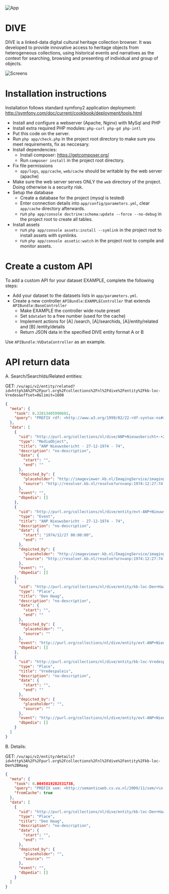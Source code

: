 ![App](http://dive.frontwise.com/apple-touch-icon.png)

DIVE
=====================

DIVE is a linked-data digital cultural heritage collection browser. It was developed to provide innovative access to heritage objects from heterogeneous collections, using historical events and narratives as the context for searching, browsing and presenting of individual and group of objects.

![Screens](https://frontwise.com/uploads/DIVE/Devices.png)


Installation instructions
=========================

Installation follows standard symfony2 application deployment: http://symfony.com/doc/current/cookbook/deployment/tools.html

* Install and configure a webserver (Apache, Nginx) with MySql and PHP
* Install extra required PHP modules: `php-curl php-gd php-intl`
* Put this code on the server.
* Run `php app/check.php` in the project root directory to make sure you meet requirements, fix as neccesary.
* Install dependencies:
    * Install composer: https://getcomposer.org/
    * Run `composer install` in the project root directory.
* Fix file permissions
    * `app/logs`, `app/cache`, `web/cache` should be writable by the web server (apache)
* Make sure the web server serves ONLY the `web` directory of the project. Doing otherwise is a security risk.
* Setup the database
    * Create a database for the project (mysql is tested)
    * Enter connection details into `app/config/parameters.yml`, clear `app/cache` directory afterwards.
    * run `php app/console doctrine:schema:update --force --no-debug` in the project root to create all tables.
* Install assets
  * run `php app/console assets:install --symlink` in the project root to install assets with symlinks.
  * run `php app/console assetic:watch` in the project root to compile and monitor assets.

Create a custom API
=========================

To add a custom API for your dataset EXAMPLE, complete the following steps:

* Add your dataset to the datasets lists in `app/parameters.yml`.
* Create a new controller `APIBundle:EXAMPLEController` that extends `APIBundle:BaseController`
	* Make EXAMPLE the controller wide route preset
	* Set `$dataSet` to a free number (used for the cache)
	* Implement actions for [A] /search, [A]/searchids, [A]/entity/related and [B] /entity/details
	* Return JSON data in the specified DIVE entity format A or B

Use `APIBundle:VUDataController` as an example.


API return data
=========================

A. Search/SearchIds/Related entities:

GET: `/vu/api/v2/entity/related?id=http%3A%2F%2Fpurl.org%2Fcollections%2Fnl%2Fdive%2Fentity%2Fkb-loc-Vredes&offset=0&limit=1600`

```json
{
  "meta": {
    "took": 0.32813405990601,
    "query": "PREFIX rdf: <http://www.w3.org/1999/02/22-rdf-syntax-ns#>\n    PREFIX rdfs: <http://www.w3.org/2000/01/rdf-schema#>\n    PREFIX sem: <http://semanticweb.cs.vu.nl/2009/11/sem/>\n    PREFIX dive: <http://purl.org/collections/nl/dive/>\n    PREFIX skos: <http://www.w3.org/2004/02/skos/core#>\n    SELECT DISTINCT ?entity ?type (SAMPLE(?aevent) AS ?event) (SAMPLE(?asource) AS ?source) (SAMPLE(?aplaceholder) AS ?placeholder) (SAMPLE(?alabel) as ?label) (SAMPLE(?atimestamp) as ?timestamp) (SAMPLE(?adbpediaType) AS ?dbpediaType)\n    WHERE {\n      {\n        { SELECT DISTINCT ?entity ?aevent WHERE {\n          { <http://purl.org/collections/nl/dive/entity/kb-loc-Vredes> (owl:sameAs*|^owl:sameAs*) ?same.\n          ?same (dive:isRelatedTo|^dive:isRelatedTo) ?entity.\n        } UNION{\n          <http://purl.org/collections/nl/dive/entity/kb-loc-Vredes> (dive:isRelatedTo|^dive:isRelatedTo) ?entity.\n        } UNION{\n          <http://purl.org/collections/nl/dive/entity/kb-loc-Vredes> (dive:depictedBy|^dive:depictedBy) ?entity.\n        } UNION{\n          <http://purl.org/collections/nl/dive/entity/kb-loc-Vredes> (dive:isRelatedTo|^dive:isRelatedTo) ?aevent.\n          ?aevent rdf:type sem:Event.\n          ?aevent (dive:isRelatedTo|^dive:isRelatedTo) ?entity.\n        } UNION{\n          <http://purl.org/collections/nl/dive/entity/kb-loc-Vredes> (owl:sameAs*|^owl:sameAs*) ?same.\n          ?same (dive:isRelatedTo|^dive:isRelatedTo) ?aevent.\n          ?aevent rdf:type sem:Event.\n          ?aevent (dive:isRelatedTo|^dive:isRelatedTo) ?entity.\n        }\n      } GROUP BY ?entity ?aevent\n    }\n    FILTER(?entity != <http://purl.org/collections/nl/dive/entity/kb-loc-Vredes>)\n    ?entity rdf:type ?type.\n    FILTER(?type=sem:Actor || ?type = sem:Place || ?type = sem:Event || ?type = dive:Person || ?type = skos:Concept || ?type=dive:MediaObject)\n    OPTIONAL { ?entity rdfs:label ?alabel. }\n    OPTIONAL { ?entity dive:depictedBy ?adepict. ?adepict dive:source ?asource. ?adepict dive:placeholder ?aplaceholder.}\n    OPTIONAL { ?entity dive:source ?asource. ?entity dive:placeholder ?aplaceholder.}\n    OPTIONAL { ?entity dive:hasTimeStamp ?atimestamp }\n    OPTIONAL { ?entity dive:dbpediaType ?adbpediatype }\n  }\n}\nGROUP BY ?entity ?type\nORDER BY ASC(?event) ASC(?timestamp) OFFSET 0 LIMIT 1600"
  },
  "data": [
    {
      "uid": "http://purl.org/collections/nl/dive/ANP+Nieuwsbericht+-+27-12-1974+-+74",
      "type": "MediaObject",
      "title": "ANP Nieuwsbericht - 27-12-1974 - 74",
      "description": "no-description",
      "date": {
        "start": "",
        "end": ""
      },
      "depicted_by": {
        "placeholder": "http://imageviewer.kb.nl/ImagingService/imagingService?id=http://resources51.kb.nl/anp/data/1974/1974_12/jpeg/anp_1974-12-27_74_access.jpg&zoom=0.20&useresolver=false",
        "source": "http://resolver.kb.nl/resolve?urn=anp:1974:12:27:74:mpeg21"
      },
      "event": "",
      "dbpedia": []
    },
    {
      "uid": "http://purl.org/collections/nl/dive/entity/evt-ANP+Nieuwsbericht+-+27-12-1974+-+74",
      "type": "Event",
      "title": "ANP Nieuwsbericht - 27-12-1974 - 74",
      "description": "no-description",
      "date": {
        "start": "1974/12/27 00:00:00",
        "end": ""
      },
      "depicted_by": {
        "placeholder": "http://imageviewer.kb.nl/ImagingService/imagingService?id=http://resources51.kb.nl/anp/data/1974/1974_12/jpeg/anp_1974-12-27_74_access.jpg&zoom=0.20&useresolver=false",
        "source": "http://resolver.kb.nl/resolve?urn=anp:1974:12:27:74:mpeg21"
      },
      "event": "",
      "dbpedia": []
    },
    {
      "uid": "http://purl.org/collections/nl/dive/entity/kb-loc-Den+Haag",
      "type": "Place",
      "title": "Den Haag",
      "description": "no-description",
      "date": {
        "start": "",
        "end": ""
      },
      "depicted_by": {
        "placeholder": "",
        "source": ""
      },
      "event": "http://purl.org/collections/nl/dive/entity/evt-ANP+Nieuwsbericht+-+27-12-1974+-+74",
      "dbpedia": []
    },
    {
      "uid": "http://purl.org/collections/nl/dive/entity/kb-loc-Vredespaleis",
      "type": "Place",
      "title": "Vredespaleis",
      "description": "no-description",
      "date": {
        "start": "",
        "end": ""
      },
      "depicted_by": {
        "placeholder": "",
        "source": ""
      },
      "event": "http://purl.org/collections/nl/dive/entity/evt-ANP+Nieuwsbericht+-+27-12-1974+-+74",
      "dbpedia": []
    }
  ]
}
```

B. Details:

GET: `/vu/api/v2/entity/details?id=http%3A%2F%2Fpurl.org%2Fcollections%2Fnl%2Fdive%2Fentity%2Fkb-loc-Den%2BHaag`

```json
{
  "meta": {
    "took": 0.0045819282531738,
    "query": "PREFIX sem: <http://semanticweb.cs.vu.nl/2009/11/sem/>\n    PREFIX dive: <http://purl.org/collections/nl/dive/>\n    PREFIX rdfs: <http://www.w3.org/2000/01/rdf-schema#>\n    SELECT DISTINCT ?label ?description ?link ?timestamp ?type (SAMPLE(?adbpediatype) AS ?dbpediatype) (SAMPLE(?aplaceholder) AS ?placeholder) (SAMPLE(?asource) AS ?source) WHERE {\n     <http://purl.org/collections/nl/dive/entity/kb-loc-Den+Haag> rdfs:label ?label.\n     <http://purl.org/collections/nl/dive/entity/kb-loc-Den+Haag> rdf:type ?type.\n     FILTER(?type=sem:Actor || ?type = sem:Place || ?type = sem:Event || ?type = dive:Person || ?type = skos:Concept || ?type=dive:MediaObject)\n     OPTIONAL { <http://purl.org/collections/nl/dive/entity/kb-loc-Den+Haag> dc:description|dcterms:abstract|dcterms:description ?description. }\n     OPTIONAL { <http://purl.org/collections/nl/dive/entity/kb-loc-Den+Haag> dive:hasExternalLink ?link. FILTER(str(?link) != \"\") }\n     OPTIONAL { <http://purl.org/collections/nl/dive/entity/kb-loc-Den+Haag> dive:depictedBy ?adepict. ?adepict dive:source ?asource. ?adepict dive:placeholder ?aplaceholder.}\n     OPTIONAL { <http://purl.org/collections/nl/dive/entity/kb-loc-Den+Haag> dive:source ?asource. ?entity dive:placeholder ?aplaceholder.}\n     OPTIONAL { <http://purl.org/collections/nl/dive/entity/kb-loc-Den+Haag> rdf:type sem:Event. <http://purl.org/collections/nl/dive/entity/kb-loc-Den+Haag> dive:hasTimeStamp ?timestamp }\n     OPTIONAL { <http://purl.org/collections/nl/dive/entity/kb-loc-Den+Haag> dive:dbpediaType ?adbpediatype }\n   } GROUP BY ?label ?description ?link ?timestamp ?type LIMIT 1",
    "fromCache": true
  },
  "data": [
    {
      "uid": "http://purl.org/collections/nl/dive/entity/kb-loc-Den+Haag",
      "type": "Place",
      "title": "Den Haag",
      "description": "no-description",
      "date": {
        "start": "",
        "end": ""
      },
      "depicted_by": {
        "placeholder": "",
        "source": ""
      },
      "event": "",
      "dbpedia": []
    }
  ]
}
```
